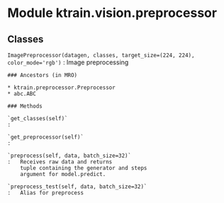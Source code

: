 Module ktrain.vision.preprocessor
=================================

Classes
-------

`ImagePreprocessor(datagen, classes, target_size=(224, 224), color_mode='rgb')`
:   Image preprocessing

    ### Ancestors (in MRO)

    * ktrain.preprocessor.Preprocessor
    * abc.ABC

    ### Methods

    `get_classes(self)`
    :

    `get_preprocessor(self)`
    :

    `preprocess(self, data, batch_size=32)`
    :   Receives raw data and returns 
        tuple containing the generator and steps
        argument for model.predict.

    `preprocess_test(self, data, batch_size=32)`
    :   Alias for preprocess